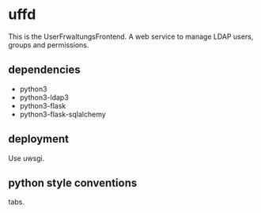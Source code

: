 # uffd

This is the UserFrwaltungsFrontend.
A web service to manage LDAP users, groups and permissions.

## dependencies
- python3
- python3-ldap3
- python3-flask
- python3-flask-sqlalchemy

## deployment

Use uwsgi.

## python style conventions

tabs.
